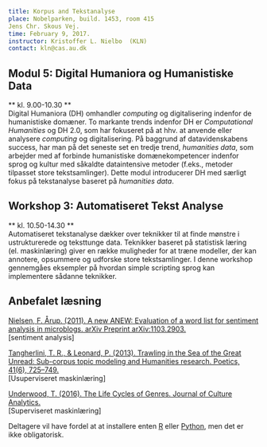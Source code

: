 ```yaml
title: Korpus and Tekstanalyse
place: Nobelparken, build. 1453, room 415
Jens Chr. Skous Vej.
time: February 9, 2017.
instructor: Kristoffer L. Nielbo  (KLN)
contact: kln@cas.au.dk
```


## Modul 5: Digital Humaniora og Humanistiske Data ##
** kl. 9.00-10.30 **  
Digital Humaniora (DH) omhandler *computing* og digitalisering indenfor de humanistiske domæner. To markante trends indenfor DH er *Computational Humanities* og DH 2.0, som har fokuseret på at hhv. at anvende eller analysere *computing* og digitalisering. På baggrund af datavidenskabens success, har man på det seneste set en tredje trend, *humanities data*, som arbejder med af forbinde humanistiske domænekompetencer indenfor sprog og kultur med såkaldte dataintensive metoder (f.eks., metoder tilpasset store tekstsamlinger). Dette modul introducerer DH med særligt fokus på tekstanalyse baseret på *humanities data*.    


## Workshop 3: Automatiseret Tekst Analyse ##
** kl. 10.50-14.30 **   
Automatiseret tekstanalyse dækker over teknikker til at finde mønstre i ustrukturerede og teksttunge data. Teknikker baseret på statistisk læring (el. maskinlæring) giver en række muligheder for at træne modeller, der kan annotere, opsummere og udforske store tekstsamlinger. I denne workshop gennemgåes eksempler på hvordan simple scripting sprog kan implementere sådanne teknikker.




## Anbefalet læsning ##

[Nielsen, F. Årup. (2011). A new ANEW: Evaluation of a word list for sentiment analysis in microblogs. arXiv Preprint arXiv:1103.2903.]( http://arxiv.org/abs/1103.2903)  
[sentiment analysis]  

[Tangherlini, T. R., & Leonard, P. (2013). Trawling in the Sea of the Great Unread: Sub-corpus topic modeling and Humanities research. Poetics, 41(6), 725–749.]( https://doi.org/10.1016/j.poetic.2013.08.002)  
[Usuperviseret maskinlæring]  


[Underwood, T. (2016). The Life Cycles of Genres. Journal of Culture Analytics.](http://culturalanalytics.org/2016/05/the-life-cycles-of-genres/)  
[Superviseret maskinlæring]

Deltagere vil have fordel at at installere enten [R](https://www.r-project.org/ "The R Project for Statistical Computing") eller [Python](https://www.python.org/download/releases/2.7.2/ "Python 2.7.2"), men det er ikke obligatorisk.
